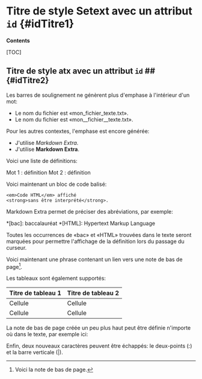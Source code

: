 Titre de style Setext avec un attribut `id` {#idTitre1}
===========================================

**Contents**

[TOC]

## Titre de style atx avec un attribut `id` ## {#idTitre2}

Les barres de soulignement ne génèrent plus d'emphase à l'intérieur d'un mot:

- Le nom du fichier est «mon_fichier_texte.txt».
- Le nom du fichier est «mon__fichier__texte.txt».

Pour les autres contextes, l'emphase est encore générée:

- J'utilise _Markdown Extra_.
- J'utilise __Markdown Extra__.

Voici une liste de définitions:

Mot 1
: définition
Mot 2
: définition

Voici maintenant un bloc de code balisé:

~~~
<em>Code HTML</em> affiché
<strong>sans être interprété</strong>.
~~~

Markdown Extra permet de préciser des abréviations, par exemple:

*[bac]: baccalauréat
*[HTML]: Hypertext Markup Language

Toutes les occurrences de «bac» et «HTML» trouvées dans le texte seront marquées pour permettre l'affichage de la définition lors du passage du curseur.

Voici maintenant une phrase contenant un lien vers une note de bas de page[^1].

Les tableaux sont également supportés:

| Titre de tableau 1 | Titre de tableau 2 |
| ------------------ | ------------------ |
| Cellule            | Cellule            |
| Cellule            | Cellule            |

La note de bas de page créée un peu plus haut peut être définie n'importe où dans le texte, par exemple ici:

[^1]: Voici la note de bas de page.

Enfin, deux nouveaux caractères peuvent être échappés: le deux-points (\:) et la barre verticale (\|).
